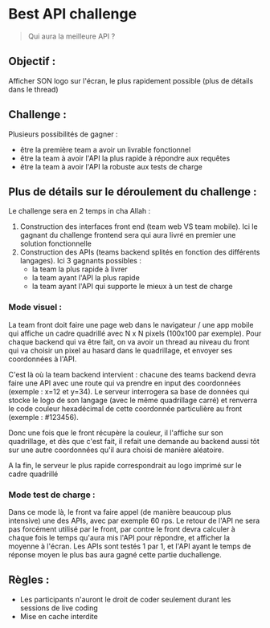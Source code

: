# Best API challenge

> Qui aura la meilleure API ? 


## Objectif :

Afficher SON logo sur l'écran, le plus rapidement possible 
(plus de détails dans le thread) 

## Challenge :

Plusieurs possibilités de gagner :
- être la première team a avoir un livrable fonctionnel
- être la team à avoir l'API la plus rapide à répondre aux requêtes 
- être la team à avoir l'API la robuste aux tests de charge


## Plus de détails sur le déroulement du challenge :

Le challenge sera en 2 temps in cha Allah : 
1. Construction des interfaces front end (team web VS team mobile). Ici le gagnant du challenge frontend sera qui aura livré en premier une solution fonctionnelle 
2. Construction des APIs (teams backend splités en fonction des différents langages). Ici 3 gagnants possibles : 
   - la team la plus rapide à livrer
   - la team ayant l'API la plus rapide 
   - la team ayant l'API qui supporte le mieux à un test de charge 

### Mode visuel :

La team front doit faire une page web dans le navigateur / une app mobile qui affiche un cadre quadrillé avec N x N pixels (100x100 par exemple). 
Pour chaque backend qui va être fait, on va avoir un thread au niveau du front qui va choisir un pixel au hasard dans le quadrillage, et envoyer ses coordonnées à l'API.

C'est là où la team backend intervient : chacune des teams backend devra faire une API avec une route qui va prendre en input des coordonnées (exemple : x=12 et y=34). Le serveur interrogera sa base de données qui stocke le logo de son langage (avec le même quadrillage carré) et renverra le code couleur hexadécimal de cette coordonnée particulière au front (exemple : #123456). 

Donc une fois que le front récupère la couleur, il l'affiche sur son quadrillage, et dès que c'est fait, il refait une demande au backend aussi tôt sur une autre coordonnées qu'il aura choisi de manière aléatoire.

A la fin, le serveur le plus rapide correspondrait au logo imprimé sur le cadre quadrillé

### Mode test de charge :

Dans ce mode là, le front va faire appel (de manière beaucoup plus intensive) une des APIs, avec par exemple 60 rps.
Le retour de l'API ne sera pas forcément utilisé par le front, par contre le front devra calculer à chaque fois le temps qu'aura mis l'API pour répondre, et afficher la moyenne à l'écran.
Les APIs sont testés 1 par 1, et l'API ayant le temps de réponse moyen le plus bas aura gagné cette partie duchallenge.

## Règles :

 - Les participants n'auront le droit de coder seulement durant les sessions de live coding 
 - Mise en cache interdite
